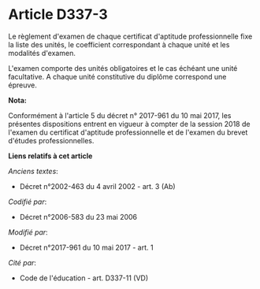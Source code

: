 # Article D337-3

Le règlement d'examen de chaque certificat d'aptitude professionnelle fixe la liste des unités, le coefficient correspondant
à chaque unité et les modalités d'examen. 

L'examen comporte  des unités obligatoires et le cas échéant une unité facultative. A chaque unité constitutive du diplôme
correspond une épreuve.

**Nota:**

Conformément à l'article 5 du décret n° 2017-961 du 10 mai 2017, les présentes dispositions entrent en vigueur à compter de
la session 2018 de l'examen du certificat d'aptitude professionnelle et de l'examen du brevet d'études professionnelles.

**Liens relatifs à cet article**

_Anciens textes_:

  - Décret n°2002-463 du 4 avril 2002 - art. 3 (Ab)

_Codifié par_:

  - Décret n°2006-583 du 23 mai 2006

_Modifié par_:

  - Décret n°2017-961 du 10 mai 2017 - art. 1

_Cité par_:

  - Code de l'éducation - art. D337-11 (VD)
